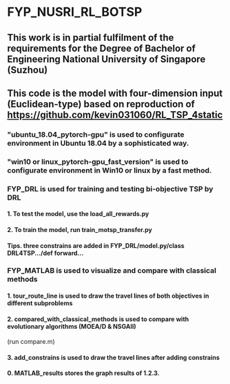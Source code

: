 # FYP_NUSRI_RL_BOTSP
## This work is in partial fulfilment of the requirements for the Degree of Bachelor of Engineering National University of Singapore (Suzhou)
## This code is the model with four-dimension input (Euclidean-type) based on reproduction of https://github.com/kevin031060/RL_TSP_4static
### "ubuntu_18.04_pytorch-gpu" is used to configurate environment in Ubuntu 18.04 by a sophisticated way. 
### "win10 or linux_pytorch-gpu_fast_version" is used to configurate environment in Win10 or linux by a fast method.
### FYP_DRL is used for training and testing bi-objective TSP by DRL
#### 1. To test the model, use the load_all_rewards.py
#### 2. To train the model, run train_motsp_transfer.py
#### Tips. three constrains are added in FYP_DRL/model.py/class DRL4TSP.../def forward...
### FYP_MATLAB is used to visualize and compare with classical methods
#### 1. tour_route_line is used to draw the travel lines of both objectives in different subproblems
#### 2. compared_with_classical_methods is used to compare with evolutionary algorithms (MOEA/D & NSGAII)
(run compare.m)
#### 3. add_constrains is used to draw the travel lines after adding constrains
#### 0. MATLAB_results stores the graph results of 1.2.3.

